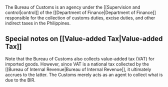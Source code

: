 The Bureau of Customs is an agency under the [[Supervision and control|control]] of the [[Department of Finance|Department of Finance]] responsible for the collection of customs duties, excise duties, and other indirect taxes in the Philippines. 

## Special notes on [[Value-added Tax|Value-added Tax]]
Note that the Bureau of Customs also collects value-added tax (VAT) for imported goods. However, since VAT is a national tax collected by the [[Bureau of Internal Revenue|Bureau of Internal Revenue]], it ultimately accrues to the latter. The Customs merely acts as an agent to collect what is due to the BIR.
